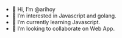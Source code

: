 - 👋 Hi, I’m @arihoy
- 👀 I’m interested in Javascript and golang.
- 🌱 I’m currently learning Javascript.
- 💞️ I’m looking to collaborate on Web App.

<!---
arihoy/arihoy is a ✨ special ✨ repository because its `README.md` (this file) appears on your GitHub profile.
You can click the Preview link to take a look at your changes.
--->
